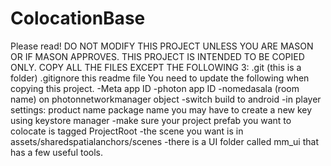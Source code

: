 # ColocationBase
Please read!
DO NOT MODIFY THIS PROJECT UNLESS YOU ARE MASON OR IF MASON APPROVES.
THIS PROJECT IS INTENDED TO BE COPIED ONLY. COPY ALL THE FILES EXCEPT THE FOLLOWING 3:
	.git (this is a folder)
	.gitignore
	this readme file
You need to update the following when copying this project.
-Meta app ID
-photon app ID
-nomedasala (room name) on photonnetworkmanager object
-switch build to android
-in player settings:
	product name
	package name
	you may have to create a new key using keystore manager
-make sure your project prefab you want to colocate is tagged ProjectRoot
-the scene you want is in assets/sharedspatialanchors/scenes
-there is a UI folder called mm_ui that has a few useful tools.